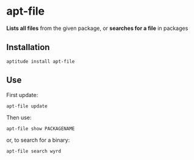 apt-file
========

__Lists all files__ from the given package, or __searches for a file__ in packages


Installation
------------

    aptitude install apt-file

Use
---

First update:

    apt-file update

Then use:

    apt-file show PACKAGENAME

or, to search for a binary:

    apt-file search wyrd


